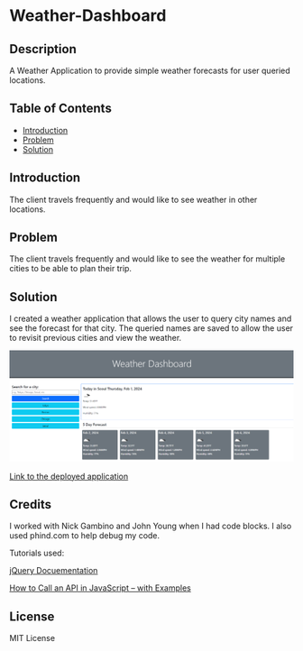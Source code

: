 # Weather-Dashboard

## Description

A Weather Application to provide simple weather forecasts for user queried locations.

## Table of Contents

- [Introduction](#introduction)
- [Problem](#problem)
- [Solution](#solution)

## Introduction

The client travels frequently and would like to see weather in other locations.

## Problem

The client travels frequently and would like to see the weather for multiple cities to be able to plan their trip.

## Solution

I created a weather application that allows the user to query city names and see the forecast for that city. The queried names are saved to allow the user to revisit previous cities and view the weather.

![Screenshot of the application](./assets/Screenshots/screenshot.png)

[Link to the deployed application](https://ktetsuyama.github.io/Weather-Dashboard/)

## Credits

I worked with Nick Gambino and John Young when I had code blocks. I also used phind.com to help debug my code.

Tutorials used:

[jQuery Docuementation](https://api.jquery.com/)

[How to Call an API in JavaScript – with Examples](https://www.freecodecamp.org/news/make-api-calls-in-javascript/)

## License

MIT License
